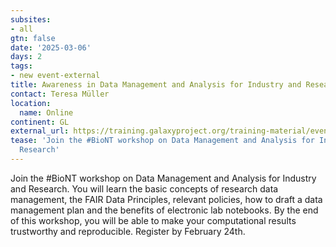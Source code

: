 ```yaml
---
subsites:
- all
gtn: false
date: '2025-03-06'
days: 2
tags:
- new event-external
title: Awareness in Data Management and Analysis for Industry and Research
contact: Teresa Müller
location:
  name: Online
continent: GL
external_url: https://training.galaxyproject.org/training-material/events/2025-03-06-biont-fair
tease: 'Join the #BioNT workshop on Data Management and Analysis for Industry and
  Research'
---
```

Join the #BioNT workshop on Data Management and Analysis for Industry and Research. You will learn the basic concepts of research data management, the FAIR Data Principles, relevant policies, how to draft a data management plan and the benefits of electronic lab notebooks. By the end of this workshop, you will be able to make your computational results trustworthy and reproducible.
Register by February 24th.